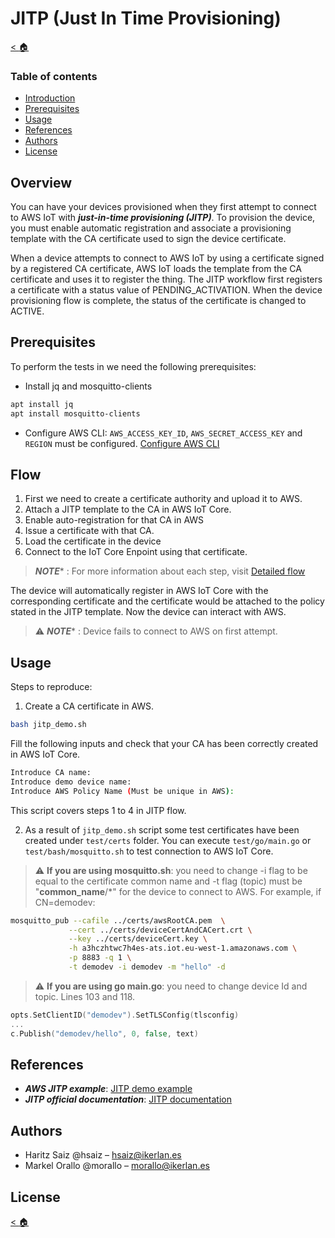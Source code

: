 # JITP (Just In Time Provisioning)

[< :house:](.)

### Table of contents
* [Introduction](#Overview)
* [Prerequisites](#Prerequisites)
* [Usage](#Usage)
* [References](#References)
* [Authors](#Authors)
* [License](##License)  

## Overview

You can have your devices provisioned when they first attempt to connect to AWS IoT with ***just-in-time provisioning (JITP)***. To provision the device, you must enable automatic registration and associate a provisioning template with the CA certificate used to sign the device certificate.

When a device attempts to connect to AWS IoT by using a certificate signed by a registered CA certificate, AWS IoT loads the template from the CA certificate and uses it to register the thing. The JITP workflow first registers a certificate with a status value of PENDING_ACTIVATION. When the device provisioning flow is complete, the status of the certificate is changed to ACTIVE.

## Prerequisites

To perform the tests in we need the following prerequisites:

- Install jq and mosquitto-clients
```bash
apt install jq
apt install mosquitto-clients
```
- Configure AWS CLI: `AWS_ACCESS_KEY_ID`, `AWS_SECRET_ACCESS_KEY` and `REGION` must be configured. [Configure AWS CLI](https://docs.aws.amazon.com/cli/latest/userguide/getting-started-install.html)

## Flow

1. First we need to create a certificate authority and upload it to AWS.
2. Attach a JITP template to the CA in AWS IoT Core. 
3. Enable auto-registration for that CA in AWS
4. Issue a certificate with that CA.
5. Load the certificate in the device
6. Connect to the IoT Core Enpoint using that certificate.

> ***NOTE**** : For more information about each step, visit [Detailed flow](docs/jitp/detailed_jitp.md)

The device will automatically register in AWS IoT Core with the corresponding certificate and the certificate would be attached to the policy stated in the JITP template. Now the device can interact with AWS.

  > :warning: ***NOTE**** : Device fails to connect to AWS on first attempt. 


## Usage

Steps to reproduce:

 1. Create a CA certificate in AWS.
 ```bash
 bash jitp_demo.sh
 ```
 Fill the following inputs and check that your CA has been correctly created in AWS IoT Core.
 ```bash
Introduce CA name: 
Introduce demo device name:
Introduce AWS Policy Name (Must be unique in AWS):
 ```
 This script covers steps 1 to 4 in JITP flow.

 2. As a result of `jitp_demo.sh` script some test certificates have been created under `test/certs` folder. You can execute `test/go/main.go` or `test/bash/mosquitto.sh` to test connection to AWS IoT Core.
 > :warning: **If you are using mosquitto.sh**: you need to change -i flag to be equal to the certificate common name and -t flag (topic) must be "**common_name**/*" for the device to connect to AWS. For example, if CN=demodev:
 ```bash
mosquitto_pub --cafile ../certs/awsRootCA.pem  \
              --cert ../certs/deviceCertAndCACert.crt \
              --key ../certs/deviceCert.key \
              -h a3hczhtwc7h4es-ats.iot.eu-west-1.amazonaws.com \
              -p 8883 -q 1 \
              -t demodev -i demodev -m "hello" -d 
 ```

  > :warning: **If you are using go main.go**: you need to change device Id and topic. Lines 103 and 118.
  ```go
  opts.SetClientID("demodev").SetTLSConfig(tlsconfig)
  ...
  c.Publish("demodev/hello", 0, false, text)
  ```

## References

* ***AWS JITP example***: [JITP demo example](https://aws.amazon.com/es/blogs/iot/setting-up-just-in-time-provisioning-with-aws-iot-core/)
* ***JITP official documentation***: [JITP documentation](https://docs.aws.amazon.com/iot/latest/developerguide/jit-provisioning.html)

## Authors

- Haritz Saiz @hsaiz – [hsaiz@ikerlan.es](mailto:hsaiz@ikerlan.es)
- Markel Orallo @morallo – [morallo@ikerlan.es](mailto:morallo@ikerlan.es)

## License


[< :house:](.)